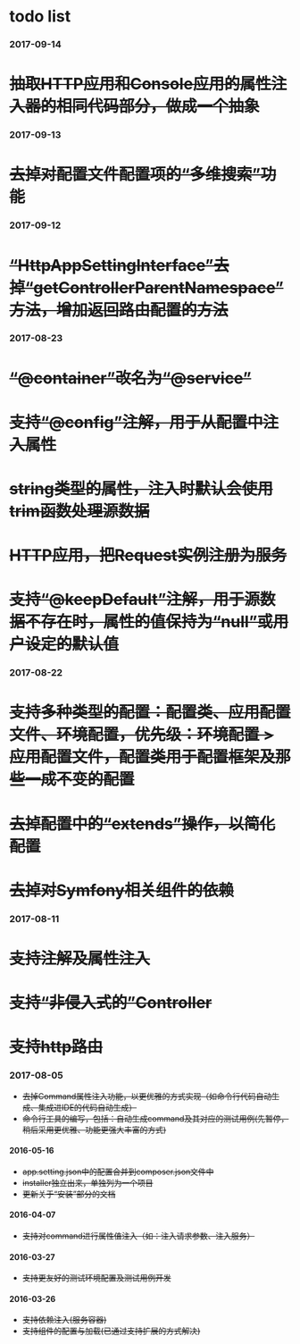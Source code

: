 # todo list

### 2017-09-14

# ~~抽取HTTP应用和Console应用的属性注入器的相同代码部分，做成一个抽象~~

### 2017-09-13

# ~~去掉对配置文件配置项的“多维搜索”功能~~

### 2017-09-12

# ~~“HttpAppSettingInterface”去掉“getControllerParentNamespace”方法，增加返回路由配置的方法~~

### 2017-08-23

# ~~“@container”改名为“@service”~~
# ~~支持“@config”注解，用于从配置中注入属性~~
# ~~string类型的属性，注入时默认会使用trim函数处理源数据~~
# ~~HTTP应用，把Request实例注册为服务~~
# ~~支持“@keepDefault”注解，用于源数据不存在时，属性的值保持为“null”或用户设定的默认值~~

### 2017-08-22

# ~~支持多种类型的配置：配置类、应用配置文件、环境配置，优先级：环境配置 > 应用配置文件，配置类用于配置框架及那些一成不变的配置~~
# ~~去掉配置中的“extends”操作，以简化配置~~
# ~~去掉对Symfony相关组件的依赖~~

### 2017-08-11

# ~~支持注解及属性注入~~
# ~~支持“非侵入式的”Controller~~
# ~~支持http路由~~

### 2017-08-05

* ~~去掉Command属性注入功能，以更优雅的方式实现（如命令行代码自动生成、集成进IDE的代码自动生成）~~
* ~~命令行工具的编写，包括：自动生成command及其对应的测试用例(先暂停，稍后采用更优雅、功能更强大丰富的方式)~~

#### 2016-05-16

* ~~app.setting.json中的配置合并到composer.json文件中~~
* ~~installer独立出来，单独列为一个项目~~
* ~~更新关于“安装”部分的文档~~

#### 2016-04-07

* ~~支持对command进行属性值注入（如：注入请求参数、注入服务）~~

#### 2016-03-27

* ~~支持更友好的测试环境配置及测试用例开发~~

#### 2016-03-26

* ~~支持依赖注入(服务容器)~~
* ~~支持组件的配置与加载(已通过支持扩展的方式解决)~~
